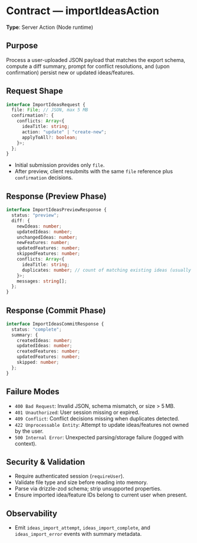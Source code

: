 # Contract — importIdeasAction

**Type**: Server Action (Node runtime)

## Purpose
Process a user-uploaded JSON payload that matches the export schema, compute a diff summary, prompt for conflict resolutions, and (upon confirmation) persist new or updated ideas/features.

## Request Shape
```ts
interface ImportIdeasRequest {
  file: File; // JSON, max 5 MB
  confirmation?: {
    conflicts: Array<{
      ideaTitle: string;
      action: "update" | "create-new";
      applyToAll?: boolean;
    }>;
  };
}
```

- Initial submission provides only `file`.
- After preview, client resubmits with the same `file` reference plus `confirmation` decisions.

## Response (Preview Phase)
```ts
interface ImportIdeasPreviewResponse {
  status: "preview";
  diff: {
    newIdeas: number;
    updatedIdeas: number;
    unchangedIdeas: number;
    newFeatures: number;
    updatedFeatures: number;
    skippedFeatures: number;
    conflicts: Array<{
      ideaTitle: string;
      duplicates: number; // count of matching existing ideas (usually 1)
    }>;
    messages: string[];
  };
}
```

## Response (Commit Phase)
```ts
interface ImportIdeasCommitResponse {
  status: "complete";
  summary: {
    createdIdeas: number;
    updatedIdeas: number;
    createdFeatures: number;
    updatedFeatures: number;
    skipped: number;
  };
}
```

## Failure Modes
- `400 Bad Request`: Invalid JSON, schema mismatch, or size > 5 MB.
- `401 Unauthorized`: User session missing or expired.
- `409 Conflict`: Conflict decisions missing when duplicates detected.
- `422 Unprocessable Entity`: Attempt to update ideas/features not owned by the user.
- `500 Internal Error`: Unexpected parsing/storage failure (logged with context).

## Security & Validation
- Require authenticated session (`requireUser`).
- Validate file type and size before reading into memory.
- Parse via drizzle-zod schema; strip unsupported properties.
- Ensure imported idea/feature IDs belong to current user when present.

## Observability
- Emit `ideas_import_attempt`, `ideas_import_complete`, and `ideas_import_error` events with summary metadata.
